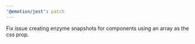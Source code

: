 ```yaml
---
'@emotion/jest': patch
---
```


Fix issue creating enzyme snapshots for components using an array as the css prop.
